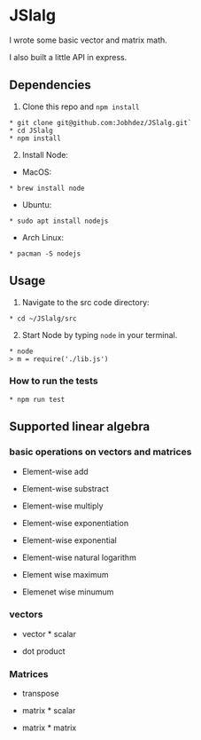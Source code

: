 # JSlalg

I wrote some basic vector and matrix math.

I also built a little API in express.

## Dependencies
1. Clone this repo and `npm install`
```
* git clone git@github.com:Jobhdez/JSlalg.git`
* cd JSlalg
* npm install
```
2. Install Node:
- MacOS:
```
* brew install node
```
- Ubuntu:
```
* sudo apt install nodejs
```
- Arch Linux:
```
* pacman -S nodejs
```

## Usage

1. Navigate to the src code directory:
```
* cd ~/JSlalg/src
```

2. Start Node by typing `node` in your terminal.
```
* node
> m = require('./lib.js')
```

### How to run the tests
```
* npm run test
```

## Supported linear algebra

### basic operations on vectors and matrices

- Element-wise add

- Element-wise substract

- Element-wise multiply

- Element-wise exponentiation

- Element-wise exponential

- Element-wise natural logarithm

- Element wise maximum

- Elemenet wise minumum

### vectors

- vector * scalar

- dot product

### Matrices

- transpose

- matrix * scalar

- matrix * matrix

